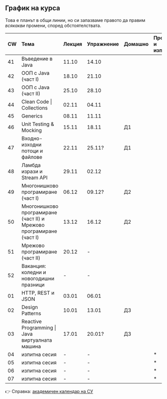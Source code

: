 ## График на курса

Това е планът в общи линии, но си запазваме правото да правим *всякакви* промени, според обстоятелствата.

| CW | Тема                                                                | Лекция | Упражнение | Домашно | Проект и изпит |
| -- | :------------------------------------------------------------------ | :----- | :--------- | :------ | :------------- |
| 41 | Въведение в Java                                                    | 11.10  | 14.10      |         |                |
| 42 | ООП с Java (част I)                                                 | 18.10  | 21.10      |         |                |
| 43 | ООП с Java (част II)                                                | 25.10  | 28.10      |         |                |
| 44 | Clean Code \| Collections                                           | 02.11  | 04.11      |         |                |
| 45 | Generics                                                            | 08.11  | 11.11      |         |                |
| 46 | Unit Testing & Mocking                                              | 15.11  | 18.11      | Д1      |                |
| 47 | Входно-изходни потоци и файлове                                     | 22.11  | 25.11?     | Д1      |                |
| 48 | Ламбда изрази и Stream API                                          | 29.11  | 02.12      |         |                |
| 49 | Многонишково програмиране (част I)                                  | 06.12  | 09.12?     | Д2      |                |
| 50 | Многонишково програмиране (част II) и Мрежово програмиране (част I) | 13.12  | 16.12      | Д2      |                |
| 51 | Мрежово програмиране (част II)                                      | 20.12  | -          |         |                |
| 52 | Ваканция: коледни и новогодишни празници                            | -      | -          |         |                |
| 01 | HTTP, REST и JSON                                                   | 03.01  | 06.01      |         |                |
| 02 | Design Patterns                                                     | 10.01  | 13.01      | Д3      |                |
| 03 | Reactive Programming \| Java виртуалната машина                     | 17.01  | 20.01?     | Д3      |                |
| 04 | изпитна сесия                                                       | -      | -          |         | *              |
| 05 | изпитна сесия                                                       | -      | -          |         | *              |
| 06 | изпитна сесия                                                       | -      | -          |         | *              |
| 07 | изпитна сесия                                                       | -      | -          |         | *              |

:point_right: Справка: [академичен календар на СУ](https://www.uni-sofia.bg/index.php/bul/studenti/akademichen_kalendar)
